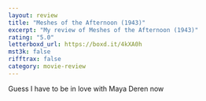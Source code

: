 ```yaml
---
layout: review
title: "Meshes of the Afternoon (1943)"
excerpt: "My review of Meshes of the Afternoon (1943)"
rating: "5.0"
letterboxd_url: https://boxd.it/4kXA0h
mst3k: false
rifftrax: false
category: movie-review
---
```


Guess I have to be in love with Maya Deren now
